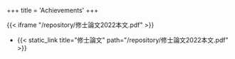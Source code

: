 +++
title = 'Achievements'
+++

{{< iframe "/repository/修士論文2022本文.pdf" >}}

-   {{< static_link title="修士論文" path="/repository/修士論文2022本文.pdf" >}}
